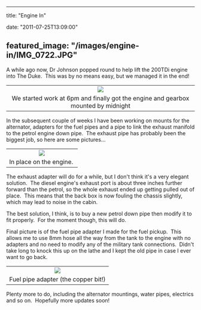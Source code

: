 
---
title: "Engine In"

date: "2011-07-25T13:09:00"

featured_image: "/images/engine-in/IMG_0722.JPG"
---


A while ago now, Dr Johnson popped round to help lift the 200TDi engine into The Duke.  This was by no means easy, but we managed it in the end!
<table align="center" cellpadding="0" cellspacing="0" style="margin-left: auto; margin-right: auto; text-align: center;"><tbody><tr><td style="text-align: center;"><a href="http://3.bp.blogspot.com/-fqJwa7sUN04/Ti1gYCOdoBI/AAAAAAAACUU/nlnvGQQjol8/s1600/IMG_0722.JPG"><img src="/images/engine-in/IMG_0722.JPG"/></a></td></tr><tr><td style="text-align: center;">We started work at 6pm and finally got the engine and gearbox mounted by midnight</td></tr></tbody></table>In the subsequent couple of weeks I have been working on mounts for the alternator, adapters for the fuel pipes and a pipe to link the exhaust manifold to the petrol engine down pipe.  The exhaust pipe has probably been the biggest job, so here are some pictures... 

<table align="center" cellpadding="0" cellspacing="0" style="margin-left: auto; margin-right: auto; text-align: center;"><tbody><tr><td style="text-align: center;"><a href="http://1.bp.blogspot.com/-cMPuLFW6aIs/Ti1gZd0eukI/AAAAAAAACUo/Stx5A8VAM9U/s1600/IMG_0912.JPG"><img src="/images/engine-in/IMG_0912.JPG"/></a></td></tr><tr><td style="text-align: center;">In place on the engine.  </td></tr></tbody></table>The exhaust adapter will do for a while, but I don't think it's a very elegant solution.  The diesel engine's exhaust port is about three inches further forward than the petrol, so the whole exhaust ended up getting pulled out of place.  This means that the back box is now fouling the chassis slightly, which may lead to noise in the cabin.

The best solution, I think, is to buy a new petrol down pipe then modify it to fit properly.  For the moment though, this will do.

Final picture is of the fuel pipe adapter I made for the fuel pickup.  This allows me to use 8mm hose all the way from the tank to the engine with no adapters and no need to modify any of the military tank connections.  Didn't take long to knock this up on the lathe and I kept the old pipe in case I ever want to go back.
<table align="center" cellpadding="0" cellspacing="0" style="margin-left: auto; margin-right: auto; text-align: center;"><tbody><tr><td style="text-align: center;"><a href="http://4.bp.blogspot.com/-f3yTjVbYzH4/Ti1qSVjeh7I/AAAAAAAACUs/sr_Qs3-Kvng/s1600/IMG_0868.JPG"><img src="/images/engine-in/IMG_0868.JPG"/></a></td></tr><tr><td style="text-align: center;">Fuel pipe adapter (the copper bit!)</td></tr></tbody></table>Plenty more to do, including the alternator mountings, water pipes, electrics and so on.  Hopefully more updates soon!